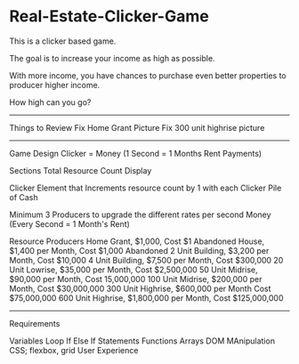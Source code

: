 # Real-Estate-Clicker-Game

This is a clicker based game.

The goal is to increase your income as high as possible.

With more income, you have chances to purchase even better properties to producer higher income.

How high can you go?

---

Things to Review
Fix Home Grant Picture
Fix 300 unit highrise picture

---

Game Design
Clicker = Money (1 Second = 1 Months Rent Payments)

Sections
Total Resource Count Display

Clicker Element that Increments resource count by 1 with each Clicker
Pile of Cash

Minimum 3 Producers to upgrade the different rates per second
Money (Every Second = 1 Month's Rent)

Resource Producers
Home Grant, $1,000, Cost $1
Abandoned House, $1,400 per Month, Cost $1,000
Abandoned 2 Unit Building, $3,200 per Month, Cost $10,000
4 Unit Building, $7,500 per Month, Cost $300,000
20 Unit Lowrise, $35,000 per Month, Cost $2,500,000
50 Unit Midrise, $90,000 per Month, Cost 15,000,000
100 Unit Midrise, $200,000 per Month, Cost $30,000,000
300 Unit Highrise, $600,000 per Month Cost $75,000,000
600 Unit Highrise, $1,800,000 per Month, Cost $125,000,000

---

Requirements

Variables
Loop
If Else If Statements
Functions
Arrays
DOM MAnipulation
CSS; flexbox, grid
User Experience
